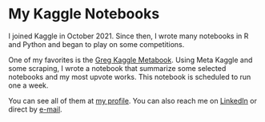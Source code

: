 # My Kaggle Notebooks

I joined Kaggle in October 2021. Since then, I wrote many notebooks in R and Python and began to play on some competitions.

One of my favorites is the [Greg Kaggle Metabook]( https://www.kaggle.com/code/gregoryoliveira/greg-kaggle-metabook). Using Meta Kaggle and some scraping, I wrote a notebook that summarize some selected notebooks and my most upvote works. This notebook is scheduled to run one a week.

You can see all of them at [my profile](https://www.kaggle.com/gregoryoliveira). You can also reach me on [LinkedIn](https://www.linkedin.com/in/gregory-melo-72ab5bb0/) or direct by [e-mail](gregoryomelo@gmail.com).
